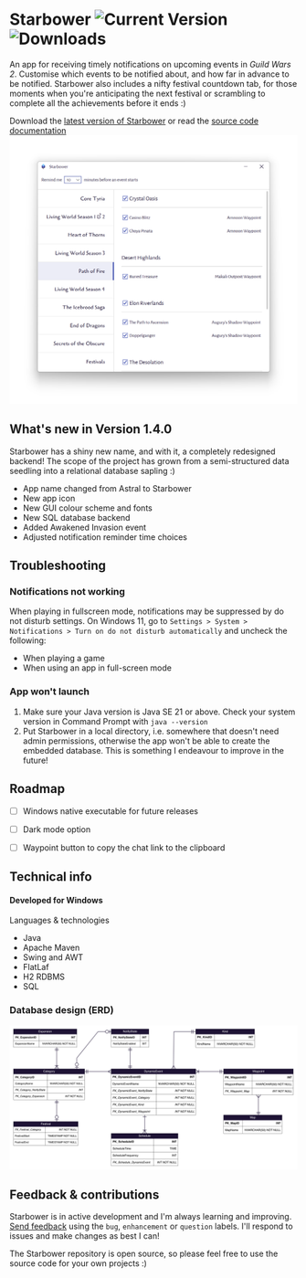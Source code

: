# Starbower ![Current Version](https://img.shields.io/github/v/release/paigegoldhagen/starbower?color=%233F4FAE) ![Downloads](https://img.shields.io/github/downloads/paigegoldhagen/starbower/total?color=%236BC3FF)


An app for receiving timely notifications on upcoming events in *Guild Wars 2*. Customise which events to be notified about, and how far in advance to be notified. Starbower also includes a nifty festival countdown tab, for those moments when you're anticipating the next festival or scrambling to complete all the achievements before it ends :)

Download the [latest version of Starbower](https://github.com/paigegoldhagen/starbower/releases/latest) or read the [source code documentation](https://paigegoldhagen.github.io/starbower-docs/com/paigegoldhagen/starbower/package-summary.html)
![GUI](/assets/GUI.png)
## What's new in Version 1.4.0
Starbower has a shiny new name, and with it, a completely redesigned backend! The scope of the project has grown from a semi-structured data seedling into a relational database sapling :)
+ App name changed from Astral to Starbower
+ New app icon
+ New GUI colour scheme and fonts
+ New SQL database backend
+ Added Awakened Invasion event
+ Adjusted notification reminder time choices


## Troubleshooting
### Notifications not working
When playing in fullscreen mode, notifications may be suppressed by do not disturb settings. On Windows 11, go to `Settings > System > Notifications > Turn on do not disturb automatically` and uncheck the following:
+ When playing a game
+ When using an app in full-screen mode

### App won't launch
1. Make sure your Java version is Java SE 21 or above. Check your system version in Command Prompt with `java --version`
2. Put Starbower in a local directory, i.e. somewhere that doesn't need admin permissions, otherwise the app won't be able to create the embedded database. This is something I endeavour to improve in the future!


## Roadmap
- [ ] Windows native executable for future releases
- [ ] Dark mode option
- [ ] Waypoint button to copy the chat link to the clipboard


## Technical info
#### Developed for Windows

Languages & technologies
+ Java
+ Apache Maven
+ Swing and AWT
+ FlatLaf
+ H2 RDBMS
+ SQL

### Database design (ERD)

![ERD](/assets/ERD.png)


## Feedback & contributions
Starbower is in active development and I'm always learning and improving. [Send feedback](https://github.com/paigegoldhagen/starbower/issues) using the `bug`, `enhancement` or `question` labels. I'll respond to issues and make changes as best I can!

The Starbower repository is open source, so please feel free to use the source code for your own projects :)